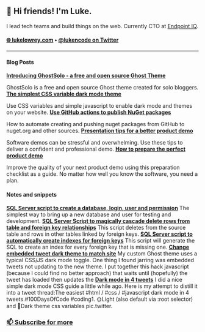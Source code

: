 <h2>👋 Hi friends! I'm Luke.</h3>

I lead tech teams and build things on the web. Currently CTO at [Endpoint IQ](https://endpointiq.com.au/'). 

<h4>
  <a href="https://lukelowrey.com">🌐 lukelowrey.com</a> • 
  <a href="https://twitter.com/lukencode">@lukencode on Twitter</a>
</h4>

<hr />

#### Blog Posts
<!--START_SECTION:feed-->
**[Introducing GhostSolo - a free and open source Ghost Theme](https:&#x2F;&#x2F;lukelowrey.com&#x2F;ghostsolo-a-free-and-open-source-ghost-theme&#x2F;)**

GhostSolo is a free and open source Ghost theme created for solo bloggers.
**[The simplest CSS variable dark mode theme](https:&#x2F;&#x2F;lukelowrey.com&#x2F;css-variable-theme-switcher&#x2F;)**

Use CSS variables and simple javascript to enable dark mode and themes on your website.
**[Use GitHub actions to publish NuGet packages](https:&#x2F;&#x2F;lukelowrey.com&#x2F;use-github-actions-to-publish-nuget-packages&#x2F;)**

How to automate creating and pushing nuget packages from GitHub to nuget.org and other sources.
**[Presentation tips for a better product demo](https:&#x2F;&#x2F;lukelowrey.com&#x2F;product-demo-presentation-tips&#x2F;)**

Software demos can be stressful and overwhelming. Use these tips to deliver a confident and professional demo.
**[How to prepare the perfect product demo](https:&#x2F;&#x2F;lukelowrey.com&#x2F;product-demo-checklist&#x2F;)**

Improve the quality of your next product demo using this preparation checklist as a guide. No matter how well you know the software, you need a plan.
<!--END_SECTION:feed-->

#### Notes and snippets
<!--START_SECTION:notes-->
**[SQL Server script to create a database, login, user and permission](https:&#x2F;&#x2F;lukelowrey.com&#x2F;sql-server-script-to-create-a-database-user-a&#x2F;)**
The simplest way to bring up a new database and user for testing and development.
**[SQL Server Script to magically cascade delete rows from table and foreign key relationships](https:&#x2F;&#x2F;lukelowrey.com&#x2F;magic-cacscade-delete-sql-server-script&#x2F;)**
This script deletes from the source table and rows in other tables linked by foreign keys.
**[SQL Server script to automatically create indexes for foreign keys](https:&#x2F;&#x2F;lukelowrey.com&#x2F;sql-server-script-to-automatically-create-indexes-for-foreign-keys&#x2F;)**
This script will generate the SQL to create an index for every foreign key that is missing one.
**[Change embedded tweet dark theme to match site](https:&#x2F;&#x2F;lukelowrey.com&#x2F;change-embedded-tweet-dark-theme-to-match-site&#x2F;)**
My custom Ghost theme uses a typical CSS&#x2F;JS dark mode toggle. One thing I found jarring was embedded tweets not updating to the new theme. I put together this hack javascript (because I could find no better approach) that waits until (hopefully) the tweet has loaded then updates the
**[Dark mode in 4 tweets](https:&#x2F;&#x2F;lukelowrey.com&#x2F;dark-mode-in-four-tweets&#x2F;)**
I did a nice simple dark mode CSS guide a little while ago. Here is my attempt to distill it into a tweet thread:The easiest #html &#x2F; #css &#x2F; #javascript dark mode in 4 tweets.#100DaysOfCode #coding1. 🌞Light (also default via :root selector) and 🌙Dark theme css variables pic.twitter.
<!--END_SECTION:notes-->

### [📫 Subscribe for more](https://lukelowrey.com/signup/)
